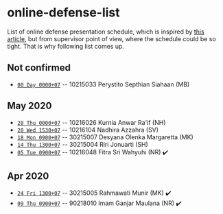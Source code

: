 # online-defense-list
List of online defense presentation schedule, which is inspired by [this article](https://now.tufts.edu/articles/defense-online-defenses), but from supervisor point of view, where the schedule could be so tight. That is why following list comes up.

## Not confirmed
* [``00 Day 0000+07``]() -- 10215033 Perystito Septhian Siahaan (MB)

## May 2020
* [``28 Thu 0000+07``]() -- 10216026 Kurnia Anwar Ra'if (NH)
* [``20 Wed 1530+07``]() -- 10216104 Nadhira Azzahra (SV)
* [``18 Mon 0900+07``]() -- 30215007 Desyana Olenka Margaretta (MK)
* [``14 Thu 1300+07``]() -- 30215004 Riri Jonuarti (SH)
* [``05 Tue 0900+07``]() -- 10216048 Fitra Sri Wahyuhi (NR) :heavy_check_mark:

## Apr 2020
* [``24 Fri 1300+07``]() -- 30215005 Rahmawati Munir (MK) :heavy_check_mark:
* [``09 Thu 0900+07``]() -- 90218010 Imam Ganjar Maulana (NR) :heavy_check_mark:
